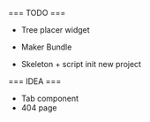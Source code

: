 === TODO ===

- Tree placer widget

- Maker Bundle
- Skeleton + script init new project

=== IDEA ===

- Tab component
- 404 page